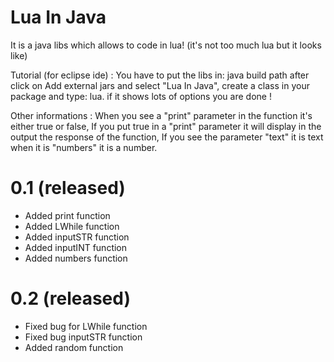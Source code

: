 # Lua In Java
 It is a java libs which allows to code in lua! (it's not too much lua but it looks like)

Tutorial (for eclipse ide) : 
You have to put the libs in: java build path after click on Add external jars and select "Lua In Java", 
create a class in your package and type: lua. if it shows lots of options you are done !

Other informations :
When you see a "print" parameter in the function it's either true or false,
If you put true in a "print" parameter it will display in the output the response of the function,
If you see the parameter "text" it is text when it is "numbers" it is a number.

# 0.1 (released)
- Added print function
- Added LWhile function
- Added inputSTR function
- Added inputINT function
- Added numbers function

# 0.2 (released)
- Fixed bug for LWhile function
- Fixed bug inputSTR function
- Added random function
